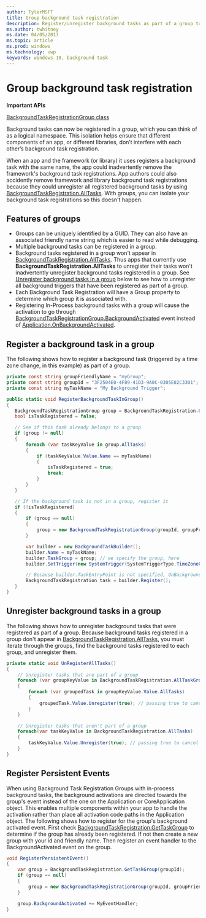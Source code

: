 ```yaml
---
author: TylerMSFT
title: Group background task registration
description: Register/unregister background tasks as part of a group to isolate those registrations.
ms.author: twhitney
ms.date: 04/05/2017
ms.topic: article
ms.prod: windows
ms.technology: uwp
keywords: windows 10, background task
---
```


# Group background task registration

**Important APIs**

[BackgroundTaskRegistrationGroup class](https://docs.microsoft.com/uwp/api/windows.applicationmodel.background.backgroundtaskregistrationgroup)

Background tasks can now be registered in a group, which you can think of as a logical namespace. This isolation helps ensure that different components of an app, or different libraries, don’t interfere with each other’s background task registration.

When an app and the framework (or library) it uses registers a background task with the same name, the app could inadvertently remove the framework's background task registrations. App authors could also accidently remove framework and library background task registrations because they could unregister all registered background tasks by using [BackgroundTaskRegistration.AllTasks](https://docs.microsoft.com/uwp/api/windows.applicationmodel.background.backgroundtaskregistration#Windows_ApplicationModel_Background_BackgroundTaskRegistration_AllTasks).  With groups, you can isolate your background task registrations so this doesn't happen.

## Features of groups

* Groups can be uniquely identified by a GUID. They can also have an associated friendly name string which is easier to read while debugging.
* Multiple background tasks can be registered in a group.
* Background tasks registered in a group won't appear in [BackgroundTaskRegistration.AllTasks](https://docs.microsoft.com/uwp/api/windows.applicationmodel.background.backgroundtaskregistration#Windows_ApplicationModel_Background_BackgroundTaskRegistration_AllTasks). Thus apps that currently use **BackgroundTaskRegistration.AllTasks** to unregister their tasks won't inadvertently unregister background tasks registered in a group. See [Unregister background tasks in a group](#unregister-background-tasks-in-a-group) below to see how to unregister all background triggers that have been registered as part of a group.
* Each Background Task Registration will have a Group property to determine which group it is associated with.
* Registering In-Process background tasks with a group will cause the activation to go through [BackgroundTaskRegistrationGroup.BackgroundActivated](https://docs.microsoft.com/uwp/api/windows.applicationmodel.background.backgroundtaskregistrationgroup#Windows_ApplicationModel_Background_BackgroundTaskRegistrationGroup_BackgroundActivated) event instead of [Application.OnBackgroundActivated](https://docs.microsoft.com/uwp/api/windows.ui.xaml.application#Windows_UI_Xaml_Application_OnBackgroundActivated_Windows_ApplicationModel_Activation_BackgroundActivatedEventArgs_).

## Register a background task in a group

The following shows how to register a background task (triggered by a time zone change, in this example) as part of a group.

```csharp
private const string groupFriendlyName = "myGroup";
private const string groupId = "3F2504E0-4F89-41D3-9A0C-0305E82C3301";
private const string myTaskName = "My Background Trigger";

public static void RegisterBackgroundTaskInGroup()
{
   BackgroundTaskRegistrationGroup group = BackgroundTaskRegistration.GetTaskGroup(groupId);
   bool isTaskRegistered = false;

   // See if this task already belongs to a group
   if (group != null)
   {
       foreach (var taskKeyValue in group.AllTasks)
       {
           if (taskKeyValue.Value.Name == myTaskName)
           {
               isTaskRegistered = true;
               break;
           }
       }
   }

   // If the background task is not in a group, register it
   if (!isTaskRegistered)
   {
       if (group == null)
       {
           group = new BackgroundTaskRegistrationGroup(groupId, groupFriendlyName);
       }

       var builder = new BackgroundTaskBuilder();
       builder.Name = myTaskName;
       builder.TaskGroup = group; // we specify the group, here
       builder.SetTrigger(new SystemTrigger(SystemTriggerType.TimeZoneChange, false));

       // Because builder.TaskEntryPoint is not specified, OnBackgroundActivated() will be raised when the background task is triggered
       BackgroundTaskRegistration task = builder.Register();
   }
}
```

## Unregister background tasks in a group

The following shows how to unregister background tasks that were registered as part of a group.
Because background tasks registered in a group don't appear in [BackgroundTaskRegistration.AllTasks](https://docs.microsoft.com/uwp/api/windows.applicationmodel.background.backgroundtaskregistration#Windows_ApplicationModel_Background_BackgroundTaskRegistration_AllTasks), you must iterate through the groups, find the background tasks registered to each group, and unregister them.

```csharp
private static void UnRegisterAllTasks()
{
    // Unregister tasks that are part of a group
    foreach (var groupKeyValue in BackgroundTaskRegistration.AllTaskGroups)
    {
        foreach (var groupedTask in groupKeyValue.Value.AllTasks)
        {
            groupedTask.Value.Unregister(true); // passing true to cancel currently running instances of this background task
        }
    }

    // Unregister tasks that aren't part of a group
    foreach(var taskKeyValue in BackgroundTaskRegistration.AllTasks)
    {
        taskKeyValue.Value.Unregister(true); // passing true to cancel currently running instances of this background task
    }
}
```

## Register Persistent Events

When using Background Task Registration Groups with in-process background tasks, the background activations are directed towards the group's event instead of the one on the Application or CoreApplication object. This enables multiple components within your app to handle the activation rather than place all activation code paths in the Application object. The following shows how to register for the group's background activated event. First check [BackgroundTaskRegistration.GetTaskGroup](https://docs.microsoft.com/uwp/api/windows.applicationmodel.background.backgroundtaskregistration#Windows_ApplicationModel_Background_BackgroundTaskRegistration_GetTaskGroup_System_String_) to determine if the group has already been registered. If not then create a new group with your id and friendly name. Then register an event handler to the BackgroundActivated event on the group.

```csharp
void RegisterPersistentEvent()
{
    var group = BackgroundTaskRegistration.GetTaskGroup(groupId);
    if (group == null)
    {
        group = new BackgroundTaskRegistrationGroup(groupId, groupFriendlyName);
    }

    group.BackgroundActivated += MyEventHandler;
}
```

